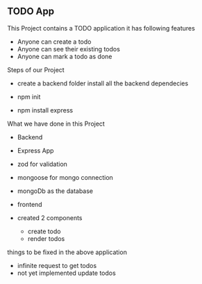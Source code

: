 ## TODO App
This Project contains a TODO application
it has following features
- Anyone can create a todo
- Anyone can see their existing todos
- Anyone can mark a todo as done

Steps of our Project
- create a backend folder install all the backend dependecies 

 - npm init
 - npm install express
 
What we have done in this Project
- Backend
- Express App
- zod for validation
- mongoose for mongo connection
- mongoDb as the database

- frontend
- created 2 components
    - create todo
    - render todos

things to be fixed in the above application
- infinite request to get todos
- not yet implemented update todos